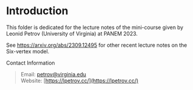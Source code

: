 # Introduction

This folder is dedicated for the lecture notes of the mini-course given by Leonid Petrov (University of Virginia) at PANEM 2023.

See https://arxiv.org/abs/2309.12495 for other recent lecture notes on the Six-vertex model.

Contact Information
> Email: petrov@virginia.edu \
> Website: [https://lpetrov.cc/](https://lpetrov.cc/)
